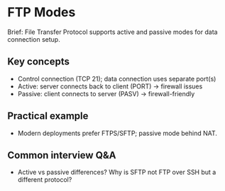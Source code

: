 # FTP Modes

Brief: File Transfer Protocol supports active and passive modes for data connection setup.

## Key concepts
- Control connection (TCP 21); data connection uses separate port(s)
- Active: server connects back to client (PORT) → firewall issues
- Passive: client connects to server (PASV) → firewall-friendly

## Practical example
- Modern deployments prefer FTPS/SFTP; passive mode behind NAT.

## Common interview Q&A
- Active vs passive differences? Why is SFTP not FTP over SSH but a different protocol?
